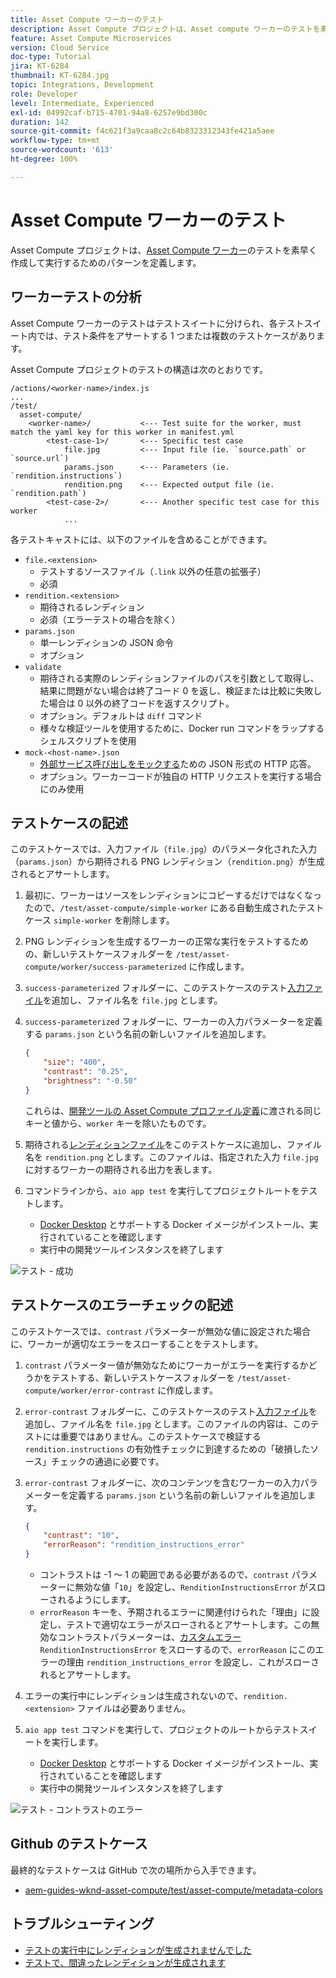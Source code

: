 ```yaml
---
title: Asset Compute ワーカーのテスト
description: Asset Compute プロジェクトは、Asset compute ワーカーのテストを素早く作成して実行するためのパターンを定義します。
feature: Asset Compute Microservices
version: Cloud Service
doc-type: Tutorial
jira: KT-6284
thumbnail: KT-6284.jpg
topic: Integrations, Development
role: Developer
level: Intermediate, Experienced
exl-id: 04992caf-b715-4701-94a8-6257e9bd300c
duration: 142
source-git-commit: f4c621f3a9caa8c2c64b8323312343fe421a5aee
workflow-type: tm+mt
source-wordcount: '613'
ht-degree: 100%

---
```


# Asset Compute ワーカーのテスト

Asset Compute プロジェクトは、[Asset Compute ワーカー](https://experienceleague.adobe.com/docs/asset-compute/using/extend/test-custom-application.html?lang=ja)のテストを素早く作成して実行するためのパターンを定義します。

## ワーカーテストの分析

Asset Compute ワーカーのテストはテストスイートに分けられ、各テストスイート内では、テスト条件をアサートする 1 つまたは複数のテストケースがあります。

Asset Compute プロジェクトのテストの構造は次のとおりです。

```
/actions/<worker-name>/index.js
...
/test/
  asset-compute/
    <worker-name>/           <--- Test suite for the worker, must match the yaml key for this worker in manifest.yml
        <test-case-1>/       <--- Specific test case 
            file.jpg         <--- Input file (ie. `source.path` or `source.url`)
            params.json      <--- Parameters (ie. `rendition.instructions`)
            rendition.png    <--- Expected output file (ie. `rendition.path`)
        <test-case-2>/       <--- Another specific test case for this worker
            ...
```

各テストキャストには、以下のファイルを含めることができます。

+ `file.<extension>`
   + テストするソースファイル（`.link` 以外の任意の拡張子）
   + 必須
+ `rendition.<extension>`
   + 期待されるレンディション
   + 必須（エラーテストの場合を除く）
+ `params.json`
   + 単一レンディションの JSON 命令
   + オプション
+ `validate`
   + 期待される実際のレンディションファイルのパスを引数として取得し、結果に問題がない場合は終了コード 0 を返し、検証または比較に失敗した場合は 0 以外の終了コードを返すスクリプト。
   + オプション。デフォルトは `diff` コマンド
   + 様々な検証ツールを使用するために、Docker run コマンドをラップするシェルスクリプトを使用
+ `mock-<host-name>.json`
   + [外部サービス呼び出しをモックする](https://www.mock-server.com/mock_server/creating_expectations.html)ための JSON 形式の HTTP 応答。
   + オプション。ワーカーコードが独自の HTTP リクエストを実行する場合にのみ使用

## テストケースの記述

このテストケースでは、入力ファイル（`file.jpg`）のパラメータ化された入力（`params.json`）から期待される PNG レンディション（`rendition.png`）が生成されるとアサートします。

1. 最初に、ワーカーはソースをレンディションにコピーするだけではなくなったので、`/test/asset-compute/simple-worker` にある自動生成されたテストケース `simple-worker` を削除します。
1. PNG レンディションを生成するワーカーの正常な実行をテストするための、新しいテストケースフォルダーを `/test/asset-compute/worker/success-parameterized` に作成します。
1. `success-parameterized` フォルダーに、このテストケースのテスト[入力ファイル](./assets/test/success-parameterized/file.jpg)を追加し、ファイル名を `file.jpg` とします。
1. `success-parameterized` フォルダーに、ワーカーの入力パラメーターを定義する `params.json` という名前の新しいファイルを追加します。

   ```json
   { 
       "size": "400",
       "contrast": "0.25",
       "brightness": "-0.50"
   }
   ```

   これらは、[開発ツールの Asset Compute プロファイル定義](../develop/development-tool.md)に渡される同じキーと値から、`worker` キーを除いたものです。

1. 期待される[レンディションファイル](./assets/test/success-parameterized/rendition.png)をこのテストケースに追加し、ファイル名を `rendition.png` とします。このファイルは、指定された入力 `file.jpg` に対するワーカーの期待される出力を表します。
1. コマンドラインから、`aio app test` を実行してプロジェクトルートをテストします。
   + [Docker Desktop](../set-up/development-environment.md#docker) とサポートする Docker イメージがインストール、実行されていることを確認します
   + 実行中の開発ツールインスタンスを終了します

![テスト - 成功](./assets/test/success-parameterized/result.png)

## テストケースのエラーチェックの記述

このテストケースでは、`contrast` パラメーターが無効な値に設定された場合に、ワーカーが適切なエラーをスローすることをテストします。

1. `contrast` パラメーター値が無効なためにワーカーがエラーを実行するかどうかをテストする、新しいテストケースフォルダーを `/test/asset-compute/worker/error-contrast` に作成します。
1. `error-contrast` フォルダーに、このテストケースのテスト[入力ファイル](./assets/test/error-contrast/file.jpg)を追加し、ファイル名を `file.jpg` とします。このファイルの内容は、このテストには重要ではありません。このテストケースで検証する `rendition.instructions` の有効性チェックに到達するための「破損したソース」チェックの通過に必要です。
1. `error-contrast` フォルダーに、次のコンテンツを含むワーカーの入力パラメーターを定義する `params.json` という名前の新しいファイルを追加します。

   ```json
   {
       "contrast": "10",
       "errorReason": "rendition_instructions_error"
   }
   ```

   + コントラストは -1 ～ 1 の範囲である必要があるので、`contrast` パラメーターに無効な値「`10`」を設定し、`RenditionInstructionsError` がスローされるようにします。
   + `errorReason` キーを、予期されるエラーに関連付けられた「理由」に設定し、テストで適切なエラーがスローされるとアサートします。この無効なコントラストパラメーターは、[カスタムエラー](../develop/worker.md#errors) `RenditionInstructionsError` をスローするので、`errorReason` にこのエラーの理由 `rendition_instructions_error` を設定し、これがスローされるとアサートします。

1. エラーの実行中にレンディションは生成されないので、`rendition.<extension>` ファイルは必要ありません。
1. `aio app test` コマンドを実行して、プロジェクトのルートからテストスイートを実行します。
   + [Docker Desktop](../set-up/development-environment.md#docker) とサポートする Docker イメージがインストール、実行されていることを確認します
   + 実行中の開発ツールインスタンスを終了します

![テスト - コントラストのエラー](./assets/test/error-contrast/result.png)

## Github のテストケース

最終的なテストケースは GitHub で次の場所から入手できます。

+ [aem-guides-wknd-asset-compute/test/asset-compute/metadata-colors](https://github.com/adobe/aem-guides-wknd-asset-compute/tree/master/test/asset-compute/worker)

## トラブルシューティング

+ [テストの実行中にレンディションが生成されませんでした](../troubleshooting.md#test-no-rendition-generated)
+ [テストで、間違ったレンディションが生成されます](../troubleshooting.md#tests-generates-incorrect-rendition)
